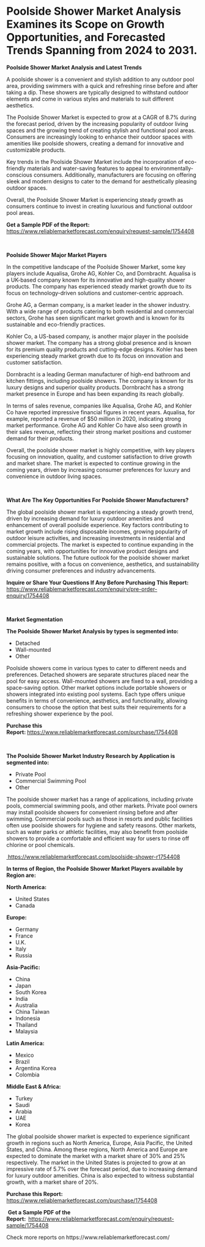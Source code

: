 <p><h1>Poolside Shower Market Analysis Examines its Scope on Growth Opportunities, and Forecasted Trends Spanning from 2024 to 2031.</h1></p><p><strong>Poolside Shower Market Analysis and Latest Trends</strong></p>
<p><p>A poolside shower is a convenient and stylish addition to any outdoor pool area, providing swimmers with a quick and refreshing rinse before and after taking a dip. These showers are typically designed to withstand outdoor elements and come in various styles and materials to suit different aesthetics.</p><p>The Poolside Shower Market is expected to grow at a CAGR of 8.7% during the forecast period, driven by the increasing popularity of outdoor living spaces and the growing trend of creating stylish and functional pool areas. Consumers are increasingly looking to enhance their outdoor spaces with amenities like poolside showers, creating a demand for innovative and customizable products.</p><p>Key trends in the Poolside Shower Market include the incorporation of eco-friendly materials and water-saving features to appeal to environmentally-conscious consumers. Additionally, manufacturers are focusing on offering sleek and modern designs to cater to the demand for aesthetically pleasing outdoor spaces.</p><p>Overall, the Poolside Shower Market is experiencing steady growth as consumers continue to invest in creating luxurious and functional outdoor pool areas.</p></p>
<p><strong>Get a Sample PDF of the Report:&nbsp;</strong> <a href="https://www.reliablemarketforecast.com/enquiry/request-sample/1754408">https://www.reliablemarketforecast.com/enquiry/request-sample/1754408</a></p>
<p>&nbsp;</p>
<p><strong>Poolside Shower Major Market Players</strong></p>
<p><p>In the competitive landscape of the Poolside Shower Market, some key players include Aqualisa, Grohe AG, Kohler Co, and Dornbracht. Aqualisa is a UK-based company known for its innovative and high-quality shower products. The company has experienced steady market growth due to its focus on technology-driven solutions and customer-centric approach.</p><p>Grohe AG, a German company, is a market leader in the shower industry. With a wide range of products catering to both residential and commercial sectors, Grohe has seen significant market growth and is known for its sustainable and eco-friendly practices.</p><p>Kohler Co, a US-based company, is another major player in the poolside shower market. The company has a strong global presence and is known for its premium quality products and cutting-edge designs. Kohler has been experiencing steady market growth due to its focus on innovation and customer satisfaction.</p><p>Dornbracht is a leading German manufacturer of high-end bathroom and kitchen fittings, including poolside showers. The company is known for its luxury designs and superior quality products. Dornbracht has a strong market presence in Europe and has been expanding its reach globally.</p><p>In terms of sales revenue, companies like Aqualisa, Grohe AG, and Kohler Co have reported impressive financial figures in recent years. Aqualisa, for example, reported a revenue of $50 million in 2020, indicating strong market performance. Grohe AG and Kohler Co have also seen growth in their sales revenue, reflecting their strong market positions and customer demand for their products.</p><p>Overall, the poolside shower market is highly competitive, with key players focusing on innovation, quality, and customer satisfaction to drive growth and market share. The market is expected to continue growing in the coming years, driven by increasing consumer preferences for luxury and convenience in outdoor living spaces.</p></p>
<p>&nbsp;</p>
<p><strong>What Are The Key Opportunities For Poolside Shower Manufacturers?</strong></p>
<p><p>The global poolside shower market is experiencing a steady growth trend, driven by increasing demand for luxury outdoor amenities and enhancement of overall poolside experience. Key factors contributing to market growth include rising disposable incomes, growing popularity of outdoor leisure activities, and increasing investments in residential and commercial projects. The market is expected to continue expanding in the coming years, with opportunities for innovative product designs and sustainable solutions. The future outlook for the poolside shower market remains positive, with a focus on convenience, aesthetics, and sustainability driving consumer preferences and industry advancements.</p></p>
<p><strong>Inquire or Share Your Questions If Any Before Purchasing This Report:</strong> <a href="https://www.reliablemarketforecast.com/enquiry/pre-order-enquiry/1754408">https://www.reliablemarketforecast.com/enquiry/pre-order-enquiry/1754408</a></p>
<p>&nbsp;</p>
<p><strong>Market Segmentation</strong></p>
<p><strong>The Poolside Shower Market Analysis by types is segmented into:</strong></p>
<p><ul><li>Detached</li><li>Wall-mounted</li><li>Other</li></ul></p>
<p><p>Poolside showers come in various types to cater to different needs and preferences. Detached showers are separate structures placed near the pool for easy access. Wall-mounted showers are fixed to a wall, providing a space-saving option. Other market options include portable showers or showers integrated into existing pool systems. Each type offers unique benefits in terms of convenience, aesthetics, and functionality, allowing consumers to choose the option that best suits their requirements for a refreshing shower experience by the pool.</p></p>
<p><strong>Purchase this Report:&nbsp;</strong><a href="https://www.reliablemarketforecast.com/purchase/1754408">https://www.reliablemarketforecast.com/purchase/1754408</a></p>
<p>&nbsp;</p>
<p><strong>The Poolside Shower Market Industry Research by Application is segmented into:</strong></p>
<p><ul><li>Private Pool</li><li>Commercial Swimming Pool</li><li>Other</li></ul></p>
<p><p>The poolside shower market has a range of applications, including private pools, commercial swimming pools, and other markets. Private pool owners may install poolside showers for convenient rinsing before and after swimming. Commercial pools such as those in resorts and public facilities often use poolside showers for hygiene and safety reasons. Other markets, such as water parks or athletic facilities, may also benefit from poolside showers to provide a comfortable and efficient way for users to rinse off chlorine or pool chemicals.</p></p>
<p><a href="https://www.reliablemarketforecast.com/poolside-shower-r1754408">&nbsp;https://www.reliablemarketforecast.com/poolside-shower-r1754408</a></p>
<p><strong>In terms of Region, the Poolside Shower Market Players available by Region are:</strong></p>
<p>
    <p> <strong> North America: </strong>
        <ul>
            <li>United States</li>
            <li>Canada</li>
        </ul>
        </p> 
    <p> <strong> Europe: </strong>
        <ul>
            <li>Germany</li>
            <li>France</li>
            <li>U.K.</li>
            <li>Italy</li>
            <li>Russia</li>
        </ul>
        </p> 
    <p> <strong> Asia-Pacific: </strong>
        <ul>
            <li>China</li>
            <li>Japan</li>
            <li>South Korea</li>
            <li>India</li>
            <li>Australia</li>
            <li>China Taiwan</li>
            <li>Indonesia</li>
            <li>Thailand</li>
            <li>Malaysia</li>
        </ul>
        </p> 
    <p> <strong> Latin America: </strong>
        <ul>
            <li>Mexico</li>
            <li>Brazil</li>
            <li>Argentina Korea</li>
            <li>Colombia</li>
        </ul>
        </p> 
    <p> <strong> Middle East & Africa: </strong>
        <ul>
            <li>Turkey</li>
            <li>Saudi</li>
            <li>Arabia</li>
            <li>UAE</li>
            <li>Korea</li>
        </ul>
    </p>
    </p>
<p><p>The global poolside shower market is expected to experience significant growth in regions such as North America, Europe, Asia Pacific, the United States, and China. Among these regions, North America and Europe are expected to dominate the market with a market share of 30% and 25% respectively. The market in the United States is projected to grow at an impressive rate of 5.7% over the forecast period, due to increasing demand for luxury outdoor amenities. China is also expected to witness substantial growth, with a market share of 20%.</p></p>
<p><strong>Purchase this Report: </strong><a href="https://www.reliablemarketforecast.com/purchase/1754408">https://www.reliablemarketforecast.com/purchase/1754408</a></p>
<p>&nbsp;<strong>Get a Sample PDF of the Report:&nbsp;&nbsp;</strong><a href="https://www.reliablemarketforecast.com/enquiry/request-sample/1754408">https://www.reliablemarketforecast.com/enquiry/request-sample/1754408</a></p>
<p><strong></strong></p>
<p>Check more reports on https://www.reliablemarketforecast.com/</p>